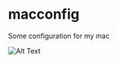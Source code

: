 # macconfig
Some configuration for my mac

![Alt Text](http://www.rx8club.com/attachments/series-i-engine-tuning-forum-63/183815d1334466675-acess-tuner-mac-funny-mac.jpg)
